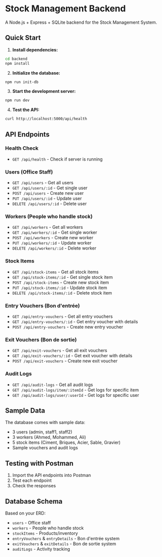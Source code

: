 # Stock Management Backend

A Node.js + Express + SQLite backend for the Stock Management System.

## Quick Start

1. **Install dependencies:**
```bash
cd backend
npm install
```

2. **Initialize the database:**
```bash
npm run init-db
```

3. **Start the development server:**
```bash
npm run dev
```

4. **Test the API:**
```bash
curl http://localhost:5000/api/health
```

## API Endpoints

### Health Check
- `GET /api/health` - Check if server is running

### Users (Office Staff)
- `GET /api/users` - Get all users
- `GET /api/users/:id` - Get single user
- `POST /api/users` - Create new user
- `PUT /api/users/:id` - Update user
- `DELETE /api/users/:id` - Delete user

### Workers (People who handle stock)
- `GET /api/workers` - Get all workers
- `GET /api/workers/:id` - Get single worker
- `POST /api/workers` - Create new worker
- `PUT /api/workers/:id` - Update worker
- `DELETE /api/workers/:id` - Delete worker

### Stock Items
- `GET /api/stock-items` - Get all stock items
- `GET /api/stock-items/:id` - Get single stock item
- `POST /api/stock-items` - Create new stock item
- `PUT /api/stock-items/:id` - Update stock item
- `DELETE /api/stock-items/:id` - Delete stock item

### Entry Vouchers (Bon d'entrée)
- `GET /api/entry-vouchers` - Get all entry vouchers
- `GET /api/entry-vouchers/:id` - Get entry voucher with details
- `POST /api/entry-vouchers` - Create new entry voucher

### Exit Vouchers (Bon de sortie)
- `GET /api/exit-vouchers` - Get all exit vouchers
- `GET /api/exit-vouchers/:id` - Get exit voucher with details
- `POST /api/exit-vouchers` - Create new exit voucher

### Audit Logs
- `GET /api/audit-logs` - Get all audit logs
- `GET /api/audit-logs/item/:itemId` - Get logs for specific item
- `GET /api/audit-logs/user/:userId` - Get logs for specific user

## Sample Data

The database comes with sample data:
- 3 users (admin, staff1, staff2)
- 3 workers (Ahmed, Mohammed, Ali)
- 5 stock items (Ciment, Briques, Acier, Sable, Gravier)
- Sample vouchers and audit logs

## Testing with Postman

1. Import the API endpoints into Postman
2. Test each endpoint
3. Check the responses

## Database Schema

Based on your ERD:
- `users` - Office staff
- `workers` - People who handle stock
- `stockItems` - Products/inventory
- `entryVouchers` & `entryDetails` - Bon d'entrée system
- `exitVouchers` & `exitDetails` - Bon de sortie system
- `auditLogs` - Activity tracking 